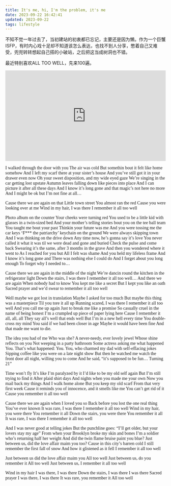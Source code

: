 ```yaml
---
title: It's me, hi, I'm the problem, it's me
date: 2023-09-22 16:42:41
updated: 2023-09-22
tags: lifestyle
---
```



不知不觉一年过去了，当初建站的初衷都已忘记，主要还是因为懒。作为一个巨蟹ISFP，有时内心戏十足却不知道该怎么表达，也找不到人分享，憋着自己又难受，兜兜转转想起自己搭的小破站，之后把这当成树洞也不错。

最近特别喜欢ALL TOO WELL，先来100遍。


<style>.embed-container { position: relative; padding-bottom: 56.25%; height: 0; overflow: hidden; max-width: 100%; } .embed-container iframe, .embed-container object, .embed-container embed { position: absolute; top: 0; left: 0; width: 100%; height: 100%; }</style><div class='embed-container'>
<iframe src="https://www.youtube.com/embed/r0yq_yXFQhg?si=fLMe6TQT3yjjAc5G" title="YouTube video player" frameborder="0" allow="accelerometer; autoplay; clipboard-write; encrypted-media; gyroscope; picture-in-picture; web-share" allowfullscreen></iframe></div>



<!-- <span style="color:blue"> -->
<font face="华文楷体" >


I walked through the door with you 
The air was cold 
But somethin bout it felt like home somehow 
And I left my scarf there at your sister’s house 
And you’ve still got it in your drawer even now 
Oh your sweet disposition, and my wide eyed gaze 
We’re singing in the car getting lost upstate
Autumn leaves falling down like pieces into place 
And I can picture it after all these days 
And I know it’s long gone and that magic’s not here no more 
And I might be ok but I’m not fine at all…

Cause there we are again on that 
Little town street 
You almost ran the red 
Cause you were looking over at me 
Wind in my hair, I was there 
I remember it all too well

Photo album on the counter 
Your cheeks were turning red
You used to be a little kid with glasses
in a twin-sized bed 
And your mother’s telling stories bout you on 
the tee ball team 
You taught me bout your past 
Thinkin your future was me
And you were tossing me the car keys 
‘F*** the patriarchy’ keychain on the ground
We were always skipping town
And I was thinking on the drive down
Any time now, he’s gonna say it’s love
You never called it what it was
til we were dead and gone and buried 
Check the pulse and come back 
Swearing it’s the same, after 3 months in the grave
And then you wondered where it went to
As I reached for you but
All I felt was shame
And you held my lifeless frame 
And I know it’s long gone and 
There was nothing else I could do 
And I forget about you long enough
To forget why I needed to… 

Cause there we are again in the middle of the night
We’re dancin round the kitchen in the 
refrigerator light
Down the stairs, I was there
I remember it all too well…
And there we are again 
When nobody had to know
You kept me like a secret
But I kept you like an oath
Sacred prayer and we’d swear 
to remember it all too well 

Well maybe we got lost in translation 
Maybe I asked for too much
But maybe this thing was a masterpiece
Til you tore it all up
Running scared, I was there
I remember it all too well
And you call me up again 
Just to break me like a promise 
So casually cruel in the name of being honest 
I’m a crumpled up piece of paper lying here
Cause I remember it all, all, all 
They say all’s well that ends well
But I’m in a new hell every time
You double-cross my mind
You said if we had been closer in age
Maybe it would have been fine
And that made me want to die.

The idea you had of me
Who was she?
A never-needy, ever lovely jewel
Whose shine reflects on you
Not weeping in a party bathroom
Some actress asking me what happened
You.
That’s what happened: You.
You, who charmed my dad with self-effacing jokes
Sipping coffee like you were on a late night show
But then he watched me watch the front door 
all night, willing you to come
And he said, “it’s supposed to be fun… 
Turning 21” 

Time won’t fly
It’s like I’m paralyzed by it 
I’d like to be my old self again
But I’m still trying to find it 
After plaid shirt days 
And nights when you made me your own
Now you mail back my things 
And I walk home alone
But you keep my old scarf
From that very first week
Cause it reminds you of innocence, and it smells like me 
You can’t get rid of it
Cause you remember it all too well

Cause there we are again when
I loved you so 
Back before you lost the one real thing
You’ve ever known
It was rare, I was there
I remember it all too well
Wind in my hair, you were there 
You remember it all 
Down the stairs, you were there 
You remember it all
It was rare, I was there
I remember it all too well

And I was never good at telling jokes 
But the punchline goes:
“I’ll get older, but your lovers stay my age”
From when your Brooklyn broke my skin and bones
I’m a soldier who’s returning half her weight
And did the twin flame bruise paint you blue?
Just between us, did the love affair maim you too?
Cause in this city’s barren cold
I still remember the first fall of snow
And how it glistened as it fell
I remember it all too well

Just between us did the love affair maim you 
All too well
Just between us, do you remember it 
All too well
Just between us, I remember it all too well

Wind in my hair 
I was there, I was there
Down the stairs, I was there
I was there
Sacred prayer
I was there, I was there
It was rare, you remember it
All too well  

</font>
<!-- </span> -->

